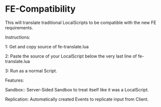 # FE-Compatibility

This will translate traditional LocalScripts to be compatible with the new FE requirements.

Instructions:

  1: Get and copy source of fe-translate.lua
  
  2: Paste the source of your LocalScript below the very last line of fe-translate.lua
  
  3: Run as a normal Script.


Features:

  Sandbox:: Server-Sided Sandbox to treat itself like it was a LocalScript.
  
  Replication: Automatically created Events to replicate input from Client.
